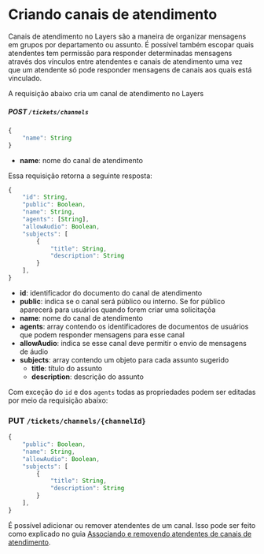 # Criando canais de atendimento

Canais de atendimento no Layers são a maneira de organizar mensagens em grupos por departamento ou assunto. É possível também escopar quais atendentes tem permissão para responder determinadas mensagens através dos vínculos entre atendentes e canais de atendimento uma vez que um atendente só pode responder mensagens de canais aos quais está vinculado.

A requisição abaixo cria um canal de atendimento no Layers

##### **POST** ```/tickets/channels```
```js
{
    "name": String 
}
```
+ **name**: nome do canal de atendimento

Essa requisição retorna a seguinte resposta:

```js
{
    "id": String,
    "public": Boolean,
    "name": String,
    "agents": [String],
    "allowAudio": Boolean,
    "subjects": [
        {
            "title": String,
            "description": String
        }
    ],
}
```

+ **id**: identificador do documento do canal de atendimento
+ **public**: indica se o canal será público ou interno. Se for público aparecerá para usuários quando forem criar uma solicitaçõa
+ **name**: nome do canal de atendimento
+ **agents**: array contendo os identificadores de documentos de usuários que podem responder mensagens para esse canal
+ **allowAudio**: indica se esse canal deve permitir o envio de mensagens de áudio
+ **subjects**: array contendo um objeto para cada assunto sugerido
    + **title**: título do assunto 
    + **description**: descrição do assunto

Com exceção do ```id``` e dos ```agents``` todas as propriedades podem ser editadas por meio da requisição abaixo:

### **PUT** ```/tickets/channels/{channelId}```
```js
{
    "public": Boolean,
    "name": String,
    "allowAudio": Boolean,
    "subjects": [
        {
            "title": String,
            "description": String
        }
    ],
}
```

É possível adicionar ou remover atendentes de um canal. Isso pode ser feito como explicado no guia [Associando e removendo atendentes de canais de atendimento](https://github.com/layers-digital/docs/blob/master/articles/editar-atendentes.md).
